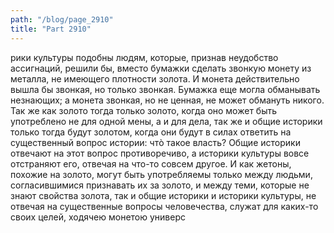 ```yaml
---
path: "/blog/page_2910"
title: "Part 2910"
---
```


рики культуры подобны людям, которые, признав неудобство ассигнаций, решили бы, вместо бумажки сделать звонкую монету из металла, не имеющего плотности золота. И монета действительно вышла бы звонкая, но только звонкая. Бумажка еще могла обманывать незнающих; а монета звонкая, но не ценная, не может обмануть никого. Так же как золото тогда только золото, когда оно может быть употреблено не для одной мены, а и для дела, так же и общие историки только тогда будут золотом, когда они будут в силах ответить на существенный вопрос истории: чтò такое власть? Общие историки отвечают на этот вопрос противоречиво, а историки культуры вовсе отстраняют его, отвечая на что-то совсем другое. И как жетоны, похожие на золото, могут быть употребляемы только между людьми, согласившимися признавать их за золото, и между теми, которые не знают свойства золота, так и общие историки и историки культуры, не отвечая на существенные вопросы человечества, служат для каких-то своих целей, ходячею монетою универс
